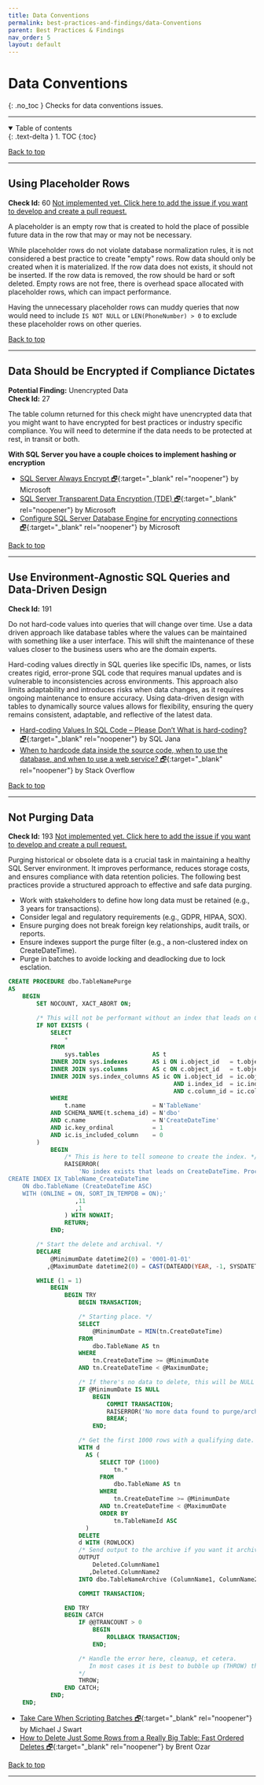```yaml
---
title: Data Conventions
permalink: best-practices-and-findings/data-Conventions
parent: Best Practices & Findings
nav_order: 5
layout: default
---
```


# Data Conventions
{: .no_toc }
Checks for data conventions issues.

---

<details open markdown="block">
  <summary>
    Table of contents
  </summary>
  {: .text-delta }
1. TOC
{:toc}
</details>

[Back to top](#top)

---

<a name="60"/><a name="do-not-use-placeholder-rows"/>

## Using Placeholder Rows
**Check Id:** 60 [Not implemented yet. Click here to add the issue if you want to develop and create a pull request.](https://github.com/kevinmartintech/sp_Develop/issues/new?assignees=&labels=enhancement&template=feature_request.md&title=Using+Placeholder+Rows)

A placeholder is an empty row that is created to hold the place of possible future data in the row that may or may not be necessary.

While placeholder rows do not violate database normalization rules, it is not considered a best practice to create "empty" rows. Row data should only be created when it is materialized. If the row data does not exists, it should not be inserted. If the row data is removed, the row should be hard or soft deleted. Empty rows are not free, there is overhead space allocated with placeholder rows, which can impact performance.

 Having the unnecessary placeholder rows can muddy queries that now would need to include ```IS NOT NULL``` or ```LEN(PhoneNumber) > 0``` to exclude these placeholder rows on other queries.

[Back to top](#top)

---

<a name="27"/>

## Data Should be Encrypted if Compliance Dictates
**Potential Finding:** <a name="unencrypted-data"/>Unencrypted Data<br/>
**Check Id:** 27

The table column returned for this check might have unencrypted data that you might want to have encrypted for best practices or industry specific compliance. You will need to determine if the data needs to be protected at rest, in transit or both.

**With SQL Server you have a couple choices to implement hashing or encryption**

- [SQL Server Always Encrypt 🗗](https://docs.microsoft.com/en-us/sql/relational-databases/security/encryption/always-encrypted-database-engine){:target="_blank" rel="noopener"} by Microsoft
- [SQL Server Transparent Data Encryption (TDE) 🗗](https://docs.microsoft.com/en-us/sql/relational-databases/security/encryption/transparent-data-encryption){:target="_blank" rel="noopener"} by Microsoft
- [Configure SQL Server Database Engine for encrypting connections 🗗](https://learn.microsoft.com/en-us/sql/database-engine/configure-windows/configure-sql-server-encryption){:target="_blank" rel="noopener"} by Microsoft

[Back to top](#top)

---

<a name="191"/>

## Use Environment-Agnostic SQL Queries and Data-Driven Design
**Check Id:** 191

Do not hard-code values into queries that will change over time. Use a data driven approach like database tables where the values can be maintained with something like a user interface. This will shift the maintenance of these values closer to the business users who are the domain experts.

Hard-coding values directly in SQL queries like specific IDs, names, or lists creates rigid, error-prone SQL code that requires manual updates and is vulnerable to inconsistencies across environments. This approach also limits adaptability and introduces risks when data changes, as it requires ongoing maintenance to ensure accuracy. Using data-driven design with tables to dynamically source values allows for flexibility, ensuring the query remains consistent, adaptable, and reflective of the latest data.

- [Hard-coding Values In SQL Code – Please Don’t
What is hard-coding? 🗗](https://sqljana.wordpress.com/2017/03/25/hard-coding-values-in-sql-code-please-dont/){:target="_blank" rel="noopener"} by SQL Jana
- [When to hardcode data inside the source code, when to use the database, and when to use a web service? 🗗](https://stackoverflow.com/questions/33576980/when-to-hardcode-data-inside-the-source-code-when-to-use-the-database-and-when/33850208#33850208){:target="_blank" rel="noopener"} by Stack Overflow

[Back to top](#top)

---

<a name="193"/>

## Not Purging Data
**Check Id:** 193 [Not implemented yet. Click here to add the issue if you want to develop and create a pull request.](https://github.com/kevinmartintech/sp_Develop/issues/new?assignees=&labels=enhancement&template=feature_request.md&title=Not+Purging+Data)

Purging historical or obsolete data is a crucial task in maintaining a healthy SQL Server environment. It improves performance, reduces storage costs, and ensures compliance with data retention policies. The following best practices provide a structured approach to effective and safe data purging.

* Work with stakeholders to define how long data must be retained (e.g., 3 years for transactions).
* Consider legal and regulatory requirements (e.g., GDPR, HIPAA, SOX).
* Ensure purging does not break foreign key relationships, audit trails, or reports.
* Ensure indexes support the purge filter (e.g., a non-clustered index on CreateDateTime).
* Purge in batches to avoide locking and deadlocking due to lock esclation. 

```sql
CREATE PROCEDURE dbo.TableNamePurge
AS
    BEGIN
        SET NOCOUNT, XACT_ABORT ON;

        /* This will not be performant without an index that leads on CreateDateTime. */
        IF NOT EXISTS (
            SELECT
                *
            FROM
                sys.tables               AS t
            INNER JOIN sys.indexes       AS i ON i.object_id   = t.object_id
            INNER JOIN sys.columns       AS c ON c.object_id   = t.object_id
            INNER JOIN sys.index_columns AS ic ON i.object_id  = ic.object_id
                                               AND i.index_id  = ic.index_id
                                               AND c.column_id = ic.column_id
            WHERE
                t.name                   = N'TableName'
            AND SCHEMA_NAME(t.schema_id) = N'dbo'
            AND c.name                   = N'CreateDateTime'
            AND ic.key_ordinal           = 1
            AND ic.is_included_column    = 0
        )
            BEGIN
                /* This is here to tell someone to create the index. */
                RAISERROR(
                    'No index exists that leads on CreateDateTime. Process can''t run without it. Please create this index:
CREATE INDEX IX_TableName_CreateDateTime
    ON dbo.TableName (CreateDateTime ASC)
    WITH (ONLINE = ON, SORT_IN_TEMPDB = ON);'
                   ,11
                   ,1
                ) WITH NOWAIT;
                RETURN;
            END;

        /* Start the delete and archival. */
        DECLARE
            @MinimumDate datetime2(0) = '0001-01-01'
           ,@MaximumDate datetime2(0) = CAST(DATEADD(YEAR, -1, SYSDATETIME()) AS date);

        WHILE (1 = 1)
            BEGIN
                BEGIN TRY
                    BEGIN TRANSACTION;

                    /* Starting place. */
                    SELECT
                        @MinimumDate = MIN(tn.CreateDateTime)
                    FROM
                        dbo.TableName AS tn
                    WHERE
                        tn.CreateDateTime >= @MinimumDate
                    AND tn.CreateDateTime < @MaximumDate;

                    /* If there's no data to delete, this will be NULL and we can exit. */
                    IF @MinimumDate IS NULL
                        BEGIN
                            COMMIT TRANSACTION;
                            RAISERROR('No more data found to purge/archive, exiting.', 0, 1) WITH NOWAIT;
                            BREAK;
                        END;

                    /* Get the first 1000 rows with a qualifying date. */
                    WITH d
                      AS (
                          SELECT TOP (1000)
                              tn.*
                          FROM
                              dbo.TableName AS tn
                          WHERE
                              tn.CreateDateTime >= @MinimumDate
                          AND tn.CreateDateTime < @MaximumDate
                          ORDER BY
                              tn.TableNameId ASC
                      )
                    DELETE
                    d WITH (ROWLOCK)
                    /* Send output to the archive if you want it archived. */
                    OUTPUT
                        Deleted.ColumnName1
                       ,Deleted.ColumnName2
                    INTO dbo.TableNameArchive (ColumnName1, ColumnName2);

                    COMMIT TRANSACTION;

                END TRY
                BEGIN CATCH
                    IF @@TRANCOUNT > 0
                        BEGIN
                            ROLLBACK TRANSACTION;
                        END;

                    /* Handle the error here, cleanup, et cetera.
                       In most cases it is best to bubble up (THROW) the error to the application/client to be displayed to the user and logged.
                    */
                    THROW;
                END CATCH;
            END;
    END;
```

- [Take Care When Scripting Batches 🗗](https://michaeljswart.com/2014/09/take-care-when-scripting-batches/){:target="_blank" rel="noopener"} by Michael J Swart
- [How to Delete Just Some Rows from a Really Big Table: Fast Ordered Deletes 🗗](https://www.brentozar.com/archive/2018/04/how-to-delete-just-some-rows-from-a-really-big-table/){:target="_blank" rel="noopener"} by Brent Ozar

[Back to top](#top)

---
<br>
<br>
<br>
<br>
<br>
<br>
<br>
<br>
<br>
<br>
<br>
<br>
<br>
<br>
<br>
<br>
<br>
<br>
<br>
<br>
<br>
<br>
<br>
<br>
<br>
<br>
<br>
<br>
<br>
<br>
<br>
<br>
<br>
<br>
<br>
<br>
<br>